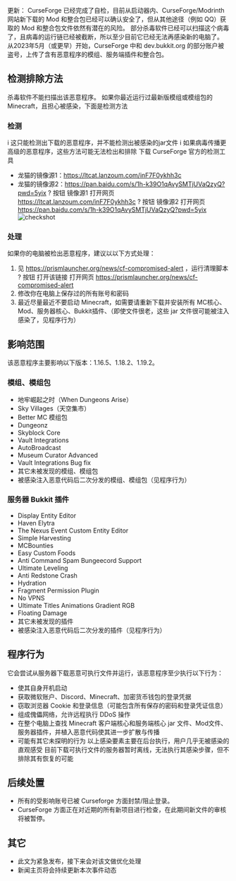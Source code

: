 更新： CurseForge 已经完成了自检，目前从启动器内、CurseForge/Modrinth 网站新下载的 Mod 和整合包已经可以确认安全了，但从其他途径（例如 QQ）获取的 Mod 和整合包文件依然有潜在的风险。
部分杀毒软件已经可以扫描这个病毒了，且病毒的运行链已经被截断，所以至少目前它已经无法再感染新的电脑了。
从2023年5月（或更早）开始，CurseForge 中和 dev.bukkit.org 的部分账户被盗号，上传了含有恶意程序的模组、服务端插件和整合包。
## 检测排除方法
杀毒软件不能扫描出该恶意程序。
如果你最近运行过最新版模组或模组包的 Minecraft，且担心被感染，下面是检测方法
### 检测
i 这只能检测出下载的恶意程序，并不能检测出被感染的jar文件
i 如果病毒传播更高级的恶意程序，这些方法可能无法检出和排除
下载 CurseForge 官方的检测工具
* 龙猫的镜像源1：https://ltcat.lanzoum.com/inF7F0ykhh3c
* 龙猫的镜像源2：https://pan.baidu.com/s/1h-k39O1qAvySMTjUVaQzyQ?pwd=5yix
? 按钮 镜像源1 打开网页 https://ltcat.lanzoum.com/inF7F0ykhh3c
? 按钮 镜像源2 打开网页 https://pan.baidu.com/s/1h-k39O1qAvySMTjUVaQzyQ?pwd=5yix
![checkshot](https://i0.hdslb.com/bfs/article/d405df5a1b01943a7227c1fcf9cc71ba572af421.png "检测方式（图源：龙腾猫跃）")
### 处理
如果你的电脑被检出恶意程序，建议以以下方式处理：
1. 见 https://prismlauncher.org/news/cf-compromised-alert ，运行清理脚本
? 按钮 打开该链接 打开网页 https://prismlauncher.org/news/cf-compromised-alert
2. 修改你在电脑上保存过的所有账号和密码
3. 最近尽量最近不要启动 Minecraft，如需要请重新下载并安装所有 MC核心、Mod、服务器核心、Bukkit插件、（即使文件很老，这些 jar 文件很可能被注入感染了，见程序行为）
## 影响范围
该恶意程序主要影响以下版本：1.16.5、1.18.2、1.19.2。
### 模组、模组包
* 地牢崛起之时（When Dungeons Arise）
* Sky Villages（天空集市）
* Better MC 模组包
* Dungeonz
* Skyblock Core
* Vault Integrations
* AutoBroadcast
* Museum Curator Advanced
* Vault Integrations Bug fix
* 其它未被发现的模组、模组包
* 被感染注入恶意代码后二次分发的模组、模组包（见程序行为）
### 服务器 Bukkit 插件
* Display Entity Editor
* Haven Elytra
* The Nexus Event Custom Entity Editor
* Simple Harvesting
* MCBounties 
* Easy Custom Foods
* Anti Command Spam Bungeecord Support
* Ultimate Leveling
* Anti Redstone Crash
* Hydration
* Fragment Permission Plugin
* No VPNS
* Ultimate Titles Animations Gradient RGB
* Floating Damage
* 其它未被发现的插件
* 被感染注入恶意代码后二次分发的插件（见程序行为）
## 程序行为
它会尝试从服务器下载恶意可执行文件并运行，该恶意程序至少执行以下行为：
* 使其自身开机启动
* 获取微软账户、Discord、Minecraft、加密货币钱包的登录凭据
* 窃取浏览器 Cookie 和登录信息（可能包含所有保存的密码和登录凭证信息）
* 组成傀儡网络，允许远程执行 DDoS 操作
* 在整个电脑上查找 Minecraft 客户端核心和服务端核心 jar 文件、Mod文件、服务器插件，并植入恶意代码使其进一步扩散与传播
* 可能有其它未探明的行为
以上感染要素主要在后台执行，用户几乎无被感染的直观感受
目前下载可执行文件的服务器暂时离线，无法执行其感染步骤，但不排除其有恢复的可能
## 后续处置
* 所有的受影响账号已被 Curseforge 方面封禁/阻止登录。
* CurseForge 方面正在对近期的所有新项目进行检查，在此期间新文件的审核将被暂停。
## 其它
* 此文为紧急发布，接下来会对该文做优化处理
* 新闻主页将会持续更新本次事件动态